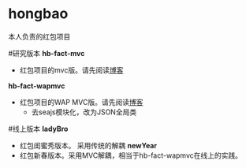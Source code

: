 # hongbao
本人负责的红包项目

#研究版本
**hb-fact-mvc**
- 红包项目的mvc版。请先阅读[博客](https://github.com/mominger/blog/issues/7)

**hb-fact-wapmvc**
- 红包项目的WAP MVC版。请先阅读[博客](https://github.com/mominger/blog/issues/7)
  - 去seajs模块化，改为JSON全局类


#线上版本
**ladyBro**
- 红包闺蜜秀版本。 采用传统的解耦
**newYear**
- 红包新春版本。采用MVC解耦，相当于hb-fact-wapmvc在线上的实践。  
